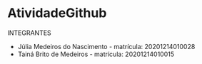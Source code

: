 # AtividadeGithub

INTEGRANTES

* Júlia Medeiros do Nascimento - matrícula: 20201214010028
* Tainá Brito de Medeiros - matrícula: 20201214010015
